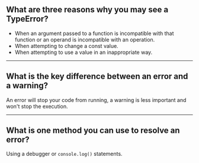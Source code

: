 ## **What are three reasons why you may see a TypeError?**

- When an argument passed to a function is incompatible with that function or an operand is incompatible with an operation.
- When attempting to change a const value.
- When attempting to use a value in an inappropriate way.

---

## **What is the key difference between an error and a warning?**

An error will stop your code from running, a warning is less important and won't stop the execution.

---

## **What is one method you can use to resolve an error?**

Using a debugger or `console.log()` statements.
